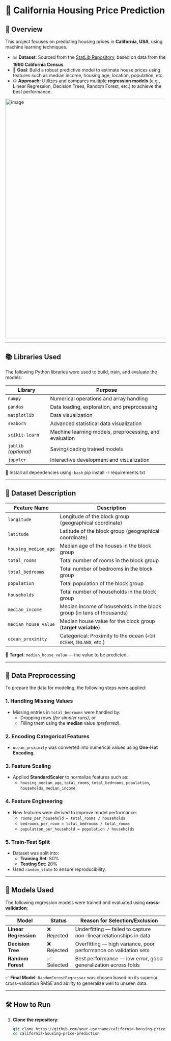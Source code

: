 # 🏡 California Housing Price Prediction

## 📌 Overview

This project focuses on predicting housing prices in **California, USA**, using machine learning techniques.

- 📊 **Dataset**: Sourced from the [StatLib Repository](http://lib.stat.cmu.edu/datasets/), based on data from the **1990 California Census**.
- 🧠 **Goal**: Build a robust predictive model to estimate house prices using features such as median income, housing age, location, population, etc.
- ⚙️ **Approach**: Utilizes and compares multiple **regression models** (e.g., Linear Regression, Decision Trees, Random Forest, etc.) to achieve the best performance.


<img width="750" height="750" alt="image" src="https://github.com/user-attachments/assets/123793db-3310-45e4-8598-50602819006d" />

---

## 📚 Libraries Used

The following Python libraries were used to build, train, and evaluate the models:

| Library            | Purpose                                 |
|--------------------|-----------------------------------------|
| `numpy`            | Numerical operations and array handling |
| `pandas`           | Data loading, exploration, and preprocessing |
| `matplotlib`       | Data visualization                      |
| `seaborn`          | Advanced statistical data visualization |
| `scikit-learn`     | Machine learning models, preprocessing, and evaluation |
| `joblib` *(optional)* | Saving/loading trained models           |
| `jupyter`          | Interactive development and visualization |

📌 Install all dependencies using:
```bash```
pip install -r requirements.txt

---

## 💾 Dataset Description

| Feature Name           | Description                                                                 |
|------------------------|-----------------------------------------------------------------------------|
| `longitude`            | Longitude of the block group (geographical coordinate)                      |
| `latitude`             | Latitude of the block group (geographical coordinate)                       |
| `housing_median_age`   | Median age of the houses in the block group                                 |
| `total_rooms`          | Total number of rooms in the block group                                    |
| `total_bedrooms`       | Total number of bedrooms in the block group                                 |
| `population`           | Total population of the block group                                         |
| `households`           | Total number of households in the block group                               |
| `median_income`        | Median income of households in the block group (in tens of thousands)       |
| `median_house_value`   | Median house value for the block group (**target variable**)                |
| `ocean_proximity`      | Categorical: Proximity to the ocean (`<1H OCEAN`, `INLAND`, etc.)           |

🎯 **Target**: `median_house_value` — the value to be predicted.

---

## 🧹 Data Preprocessing

To prepare the data for modeling, the following steps were applied:

### 1. Handling Missing Values
- Missing entries in `total_bedrooms` were handled by:
  - Dropping rows *(for simpler runs)*, or
  - Filling them using the **median** value *(preferred)*.

### 2. Encoding Categorical Features
- `ocean_proximity` was converted into numerical values using **One-Hot Encoding**.

### 3. Feature Scaling
- Applied **StandardScaler** to normalize features such as:
  - `housing_median_age`, `total_rooms`, `total_bedrooms`, `population`, `households`, `median_income`

### 4. Feature Engineering
- New features were derived to improve model performance:
  - `rooms_per_household = total_rooms / households`
  - `bedrooms_per_room = total_bedrooms / total_rooms`
  - `population_per_household = population / households`

### 5. Train-Test Split
- Dataset was split into:
  - **Training Set**: 80%
  - **Testing Set**: 20%
- Used `random_state` to ensure reproducibility.
  
---

## 🤖 Models Used

The following regression models were trained and evaluated using **cross-validation**:

| Model               | Status     | Reason for Selection/Exclusion                                      |
|--------------------|------------|---------------------------------------------------------------------|
| **Linear Regression** | ❌ Rejected | Underfitting — failed to capture non-linear relationships in data   |
| **Decision Tree**     | ❌ Rejected | Overfitting — high variance, poor performance on validation sets    |
| **Random Forest**     | ✅ Selected | Best performance — low error, good generalization across folds      |

✅ **Final Model**: `RandomForestRegressor` was chosen based on its superior cross-validation RMSE and ability to generalize well to unseen data.

---

## 🛠️ How to Run

1. **Clone the repository**:
   ```bash
   git clone https://github.com/your-username/california-housing-price-prediction.git
   cd california-housing-price-prediction

  

